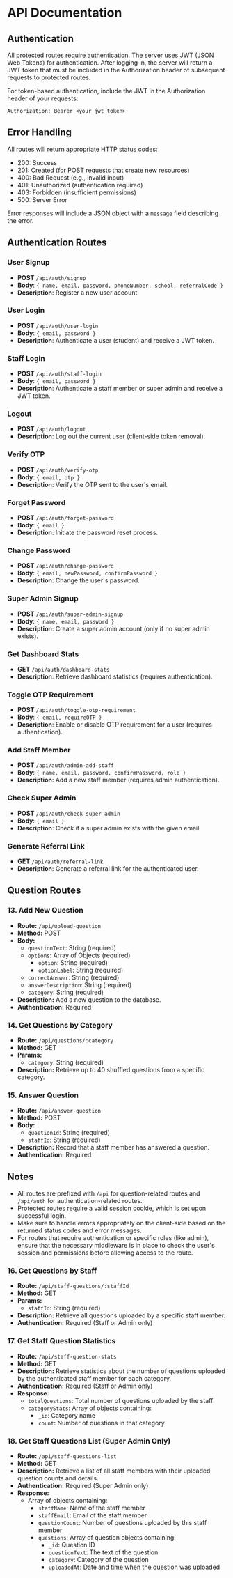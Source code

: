 # API Documentation

## Authentication

All protected routes require authentication. The server uses JWT (JSON Web Tokens) for authentication. After logging in, the server will return a JWT token that must be included in the Authorization header of subsequent requests to protected routes.

For token-based authentication, include the JWT in the Authorization header of your requests:

```
Authorization: Bearer <your_jwt_token>
```

## Error Handling

All routes will return appropriate HTTP status codes:
- 200: Success
- 201: Created (for POST requests that create new resources)
- 400: Bad Request (e.g., invalid input)
- 401: Unauthorized (authentication required)
- 403: Forbidden (insufficient permissions)
- 500: Server Error

Error responses will include a JSON object with a `message` field describing the error.

## Authentication Routes

### User Signup
- **POST** `/api/auth/signup`
- **Body**: `{ name, email, password, phoneNumber, school, referralCode }`
- **Description**: Register a new user account.

### User Login
- **POST** `/api/auth/user-login`
- **Body**: `{ email, password }`
- **Description**: Authenticate a user (student) and receive a JWT token.

### Staff Login
- **POST** `/api/auth/staff-login`
- **Body**: `{ email, password }`
- **Description**: Authenticate a staff member or super admin and receive a JWT token.

### Logout
- **POST** `/api/auth/logout`
- **Description**: Log out the current user (client-side token removal).

### Verify OTP
- **POST** `/api/auth/verify-otp`
- **Body**: `{ email, otp }`
- **Description**: Verify the OTP sent to the user's email.

### Forget Password
- **POST** `/api/auth/forget-password`
- **Body**: `{ email }`
- **Description**: Initiate the password reset process.

### Change Password
- **POST** `/api/auth/change-password`
- **Body**: `{ email, newPassword, confirmPassword }`
- **Description**: Change the user's password.

### Super Admin Signup
- **POST** `/api/auth/super-admin-signup`
- **Body**: `{ name, email, password }`
- **Description**: Create a super admin account (only if no super admin exists).

### Get Dashboard Stats
- **GET** `/api/auth/dashboard-stats`
- **Description**: Retrieve dashboard statistics (requires authentication).

### Toggle OTP Requirement
- **POST** `/api/auth/toggle-otp-requirement`
- **Body**: `{ email, requireOTP }`
- **Description**: Enable or disable OTP requirement for a user (requires authentication).

### Add Staff Member
- **POST** `/api/auth/admin-add-staff`
- **Body**: `{ name, email, password, confirmPassword, role }`
- **Description**: Add a new staff member (requires admin authentication).

### Check Super Admin
- **POST** `/api/auth/check-super-admin`
- **Body**: `{ email }`
- **Description**: Check if a super admin exists with the given email.

### Generate Referral Link
- **GET** `/api/auth/referral-link`
- **Description**: Generate a referral link for the authenticated user.

## Question Routes

### 13. Add New Question
- **Route:** `/api/upload-question`
- **Method:** POST
- **Body:**
  - `questionText`: String (required)
  - `options`: Array of Objects (required)
    - `option`: String (required)
    - `optionLabel`: String (required)
  - `correctAnswer`: String (required)
  - `answerDescription`: String (required)
  - `category`: String (required)
- **Description:** Add a new question to the database.
- **Authentication:** Required

### 14. Get Questions by Category
- **Route:** `/api/questions/:category`
- **Method:** GET
- **Params:**
  - `category`: String (required)
- **Description:** Retrieve up to 40 shuffled questions from a specific category.

### 15. Answer Question
- **Route:** `/api/answer-question`
- **Method:** POST
- **Body:**
  - `questionId`: String (required)
  - `staffId`: String (required)
- **Description:** Record that a staff member has answered a question.
- **Authentication:** Required

## Notes

- All routes are prefixed with `/api` for question-related routes and `/api/auth` for authentication-related routes.
- Protected routes require a valid session cookie, which is set upon successful login.
- Make sure to handle errors appropriately on the client-side based on the returned status codes and error messages.
- For routes that require authentication or specific roles (like admin), ensure that the necessary middleware is in place to check the user's session and permissions before allowing access to the route.

### 16. Get Questions by Staff
- **Route:** `/api/staff-questions/:staffId`
- **Method:** GET
- **Params:**
  - `staffId`: String (required)
- **Description:** Retrieve all questions uploaded by a specific staff member.
- **Authentication:** Required (Staff or Admin only)

### 17. Get Staff Question Statistics
- **Route:** `/api/staff-question-stats`
- **Method:** GET
- **Description:** Retrieve statistics about the number of questions uploaded by the authenticated staff member for each category.
- **Authentication:** Required (Staff or Admin only)
- **Response:** 
  - `totalQuestions`: Total number of questions uploaded by the staff
  - `categoryStats`: Array of objects containing:
    - `_id`: Category name
    - `count`: Number of questions in that category

### 18. Get Staff Questions List (Super Admin Only)
- **Route:** `/api/staff-questions-list`
- **Method:** GET
- **Description:** Retrieve a list of all staff members with their uploaded question counts and details.
- **Authentication:** Required (Super Admin only)
- **Response:** 
  - Array of objects containing:
    - `staffName`: Name of the staff member
    - `staffEmail`: Email of the staff member
    - `questionCount`: Number of questions uploaded by this staff member
    - `questions`: Array of question objects containing:
      - `_id`: Question ID
      - `questionText`: The text of the question
      - `category`: Category of the question
      - `uploadedAt`: Date and time when the question was uploaded
